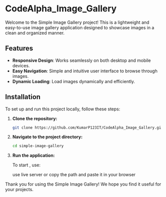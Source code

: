 # CodeAlpha_Image_Gallery

Welcome to the Simple Image Gallery project! This is a lightweight and easy-to-use image gallery application designed to showcase images in a clean and organized manner.

## Features

- **Responsive Design**: Works seamlessly on both desktop and mobile devices.
- **Easy Navigation**: Simple and intuitive user interface to browse through images.
- **Dynamic Loading**: Load images dynamically and efficiently.

  
## Installation

To set up and run this project locally, follow these steps:

1. **Clone the repository:**

    ```bash
    git clone https://github.com/KumarP123IT/CodeAlpha_Image_Gallery.git
    ```

2. **Navigate to the project directory:**

    ```bash
    cd simple-image-gallery
    ````

4. **Run the application:**

    To start , use:

    use live server or copy the path and paste it in your browser 
    
Thank you for using the Simple Image Gallery! We hope you find it useful for your projects.
